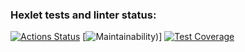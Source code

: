 ### Hexlet tests and linter status:

[![Actions Status](https://github.com/Kseniya1991/java-project-71/actions/workflows/hexlet-check.yml/badge.svg)](https://github.com/Kseniya1991/java-project-71/actions)
[![Maintainability](https://codeclimate.com/github/Kseniya1991/java-project-71/maintainability))]
[![Test Coverage](https://api.codeclimate.com/v1/badges/4b9c209b88c3ad1d4748/test_coverage)](https://codeclimate.com/github/Kseniya1991/java-project-71/test_coverage)
